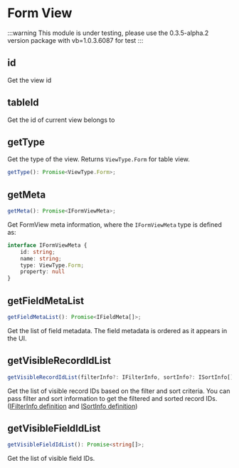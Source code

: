 # Form View

:::warning
This module is under testing, please use the 0.3.5-alpha.2 version package with vb=1.0.3.6087 for test 
:::

## id
Get the view id

## tableId
Get the id of current view belongs to

## getType
Get the type of the view. Returns `ViewType.Form` for table view.
```typescript
getType(): Promise<ViewType.Form>;
```

## getMeta
```typescript
getMeta(): Promise<IFormViewMeta>;
```
Get FormView meta information, where the `IFormViewMeta` type is defined as:

```typescript
interface IFormViewMeta {
    id: string;
    name: string;
    type: ViewType.Form;
    property: null
}
```

## getFieldMetaList
```typescript
getFieldMetaList(): Promise<IFieldMeta[]>;
```
Get the list of field metadata. The field metadata is ordered as it appears in the UI.

## getVisibleRecordIdList
```typescript
getVisibleRecordIdList(filterInfo?: IFilterInfo, sortInfo?: ISortInfo[]): Promise<(string | undefined)[]>;
```
Get the list of visible record IDs based on the filter and sort criteria. You can pass filter and sort information to get the filtered and sorted record IDs. ([IFilterInfo definition](../view.md#ifilterinfo) and [ISortInfo definition](../view.md#isortinfo))

## getVisibleFieldIdList
```typescript
getVisibleFieldIdList(): Promise<string[]>;
```
Get the list of visible field IDs.
